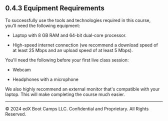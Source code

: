 ## 0.4.3 Equipment Requirements

To successfully use the tools and technologies required in this course, you'll need the following equipment:

* Laptop with 8 GB RAM and 64-bit dual-core processor.

* High-speed internet connection (we recommend a download speed of at least 25 Mbps and an upload speed of at least 5 Mbps).

You'll need the following before your first live class session:

* Webcam

* Headphones with a microphone

We also highly recommend an external monitor that's compatible with your laptop. This will make completing the course much easier.

---
© 2024 edX Boot Camps LLC. Confidential and Proprietary. All Rights Reserved.
